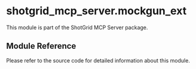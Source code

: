 # shotgrid_mcp_server.mockgun_ext

This module is part of the ShotGrid MCP Server package.

## Module Reference

Please refer to the source code for detailed information about this module.
